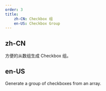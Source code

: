 ```yaml
---
order: 3
title:
    zh-CN: Checkbox 组
    en-US: Checkbox Group
---
```


## zh-CN

方便的从数组生成 Checkbox 组。

## en-US

Generate a group of checkboxes from an array.


